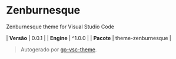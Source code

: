 # Zenburnesque

Zenburnesque theme for Visual Studio Code

| **Versão** | 0.0.1 |
| **Engine** | ^1.0.0 |
| **Pacote** | theme-zenburnesque |

> Autogerado por [go-vsc-theme](https://github.com/natalbu/go-vsc-theme).
